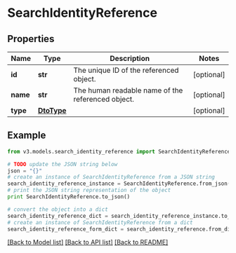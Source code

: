 # SearchIdentityReference


## Properties
Name | Type | Description | Notes
------------ | ------------- | ------------- | -------------
**id** | **str** | The unique ID of the referenced object. | [optional] 
**name** | **str** | The human readable name of the referenced object. | [optional] 
**type** | [**DtoType**](DtoType.md) |  | [optional] 

## Example

```python
from v3.models.search_identity_reference import SearchIdentityReference

# TODO update the JSON string below
json = "{}"
# create an instance of SearchIdentityReference from a JSON string
search_identity_reference_instance = SearchIdentityReference.from_json(json)
# print the JSON string representation of the object
print SearchIdentityReference.to_json()

# convert the object into a dict
search_identity_reference_dict = search_identity_reference_instance.to_dict()
# create an instance of SearchIdentityReference from a dict
search_identity_reference_form_dict = search_identity_reference.from_dict(search_identity_reference_dict)
```
[[Back to Model list]](../README.md#documentation-for-models) [[Back to API list]](../README.md#documentation-for-api-endpoints) [[Back to README]](../README.md)


